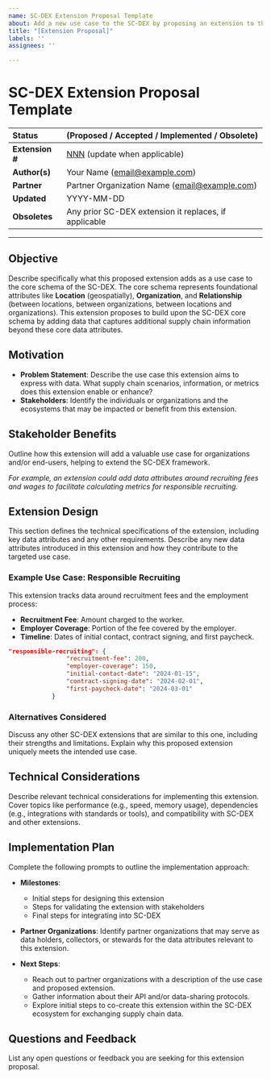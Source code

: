 ```yaml
---
name: SC-DEX Extension Proposal Template
about: Add a new use case to the SC-DEX by proposing an extension to the core schema
title: "[Extension Proposal]"
labels: ''
assignees: ''

---
```


# SC-DEX Extension Proposal Template

| Status        | (Proposed / Accepted / Implemented / Obsolete)       |
|:--------------|:-----------------------------------------------------|
| **Extension #** | [NNN](https://github.com/org/repo/pull/NNN) (update when applicable) |
| **Author(s)** | Your Name (email@example.com)                        |
| **Partner**   | Partner Organization Name (email@example.com)        |
| **Updated**   | YYYY-MM-DD                                           |
| **Obsoletes** | Any prior SC-DEX extension it replaces, if applicable |

---

## Objective

Describe specifically what this proposed extension adds as a use case to the core schema of the SC-DEX. The core schema represents foundational attributes like **Location** (geospatially), **Organization**, and **Relationship** (between locations, between organizations, between locations and organizations). This extension proposes to build upon the SC-DEX core schema by adding data that captures additional supply chain information beyond these core data attributes.

## Motivation

- **Problem Statement**: Describe the use case this extension aims to express with data. What supply chain scenarios, information, or metrics does this extension enable or enhance?
- **Stakeholders**: Identify the individuals or organizations and the ecosystems that may be impacted or benefit from this extension.

## Stakeholder Benefits

Outline how this extension will add a valuable use case for organizations and/or end-users, helping to extend the SC-DEX framework. 

*For example, an extension could add data attributes around recruiting fees and wages to facilitate calculating metrics for responsible recruiting.*

## Extension Design

This section defines the technical specifications of the extension, including key data attributes and any other requirements. Describe any new data attributes introduced in this extension and how they contribute to the targeted use case.

### **Example Use Case: Responsible Recruiting**

This extension tracks data around recruitment fees and the employment process:

- **Recruitment Fee**: Amount charged to the worker.
- **Employer Coverage**: Portion of the fee covered by the employer.
- **Timeline**: Dates of initial contact, contract signing, and first paycheck.

```json
"responsible-recruiting": {
                "recruitment-fee": 200,
                "employer-coverage": 150,
                "initial-contact-date": "2024-01-15",
                "contract-signing-date": "2024-02-01",
                "first-paycheck-date": "2024-03-01"
            }
```

### Alternatives Considered

Discuss any other SC-DEX extensions that are similar to this one, including their strengths and limitations. Explain why this proposed extension uniquely meets the intended use case.

## Technical Considerations

Describe relevant technical considerations for implementing this extension. Cover topics like performance (e.g., speed, memory usage), dependencies (e.g., integrations with standards or tools), and compatibility with SC-DEX and other extensions.

## Implementation Plan

Complete the following prompts to outline the implementation approach:

- **Milestones**:
  - Initial steps for designing this extension
  - Steps for validating the extension with stakeholders
  - Final steps for integrating into SC-DEX

- **Partner Organizations**: Identify partner organizations that may serve as data holders, collectors, or stewards for the data attributes relevant to this extension.

- **Next Steps**:
  - Reach out to partner organizations with a description of the use case and proposed extension.
  - Gather information about their API and/or data-sharing protocols.
  - Explore initial steps to co-create this extension within the SC-DEX ecosystem for exchanging supply chain data.

## Questions and Feedback

List any open questions or feedback you are seeking for this extension proposal.
